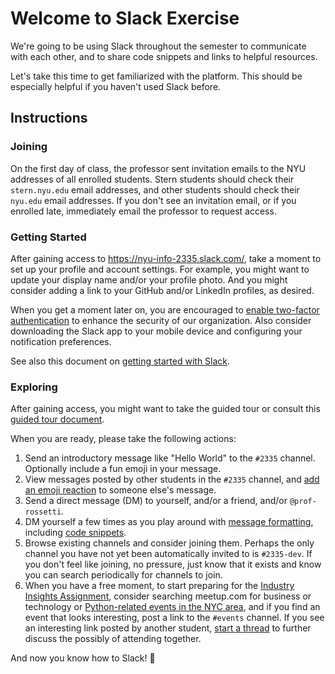 # Welcome to Slack Exercise

We're going to be using Slack throughout the semester to communicate with each other, and to share code snippets and links to helpful resources.

Let's take this time to get familiarized with the platform. This should be especially helpful if you haven't used Slack before.

## Instructions

### Joining

On the first day of class, the professor sent invitation emails to the NYU addresses of all enrolled students. Stern students should check their `stern.nyu.edu` email addresses, and other students should check their `nyu.edu` email addresses. If you don't see an invitation email, or if you enrolled late, immediately email the professor to request access.

### Getting Started

After gaining access to https://nyu-info-2335.slack.com/, take a moment to set up your profile and account settings. For example, you might want to update your display name and/or your profile photo. And you might consider adding a link to your GitHub and/or LinkedIn profiles, as desired.

When you get a moment later on, you are encouraged to [enable two-factor authentication](https://get.slack.help/hc/en-us/articles/204509068-Set-up-two-factor-authentication) to enhance the security of our organization. Also consider downloading the Slack app to your mobile device and configuring your notification preferences.

See also this document on [getting started with Slack](https://get.slack.help/hc/en-us/articles/218080037-Getting-started-for-new-members).

### Exploring

After gaining access, you might want to take the guided tour or consult this [guided tour document](https://get.slack.help/hc/en-us/articles/217626358-Tour-the-Slack-app).

When you are ready, please take the following actions:

  1. Send an introductory message like "Hello World" to the `#2335` channel. Optionally include a fun emoji in your message.
  2. View messages posted by other students in the `#2335` channel, and [add an emoji reaction](https://get.slack.help/hc/en-us/articles/206870317-Emoji-reactions) to someone else's message.
  3. Send a direct message (DM) to yourself, and/or a friend, and/or `@prof-rossetti`.
  4. DM yourself a few times as you play around with [message formatting](https://get.slack.help/hc/en-us/articles/202288908-Format-your-messages#code-blocks), including [code snippets](https://get.slack.help/hc/en-us/articles/204145658-Create-a-snippet).
  5. Browse existing channels and consider joining them. Perhaps the only channel you have not yet been automatically invited to is `#2335-dev`. If you don't feel like joining, no pressure, just know that it exists and know you can search periodically for channels to join.
  5. When you have a free moment, to start preparing for the [Industry Insights Assignment](/assignments/industry-insights/assignment.md), consider searching meetup.com for business or technology or [Python-related events in the NYC area](https://www.meetup.com/find/events/?allMeetups=false&keywords=python&radius=10&userFreeform=New+York%2C+New+York%2C+USA&mcId=c10001&change=yes&eventFilter=all), and if you find an event that looks interesting, post a link to the `#events` channel. If you see an interesting link posted by another student, [start a thread](https://get.slack.help/hc/en-us/articles/115000769927-Message-threads) to further discuss the possibly of attending together.

And now you know how to Slack! :tada:
